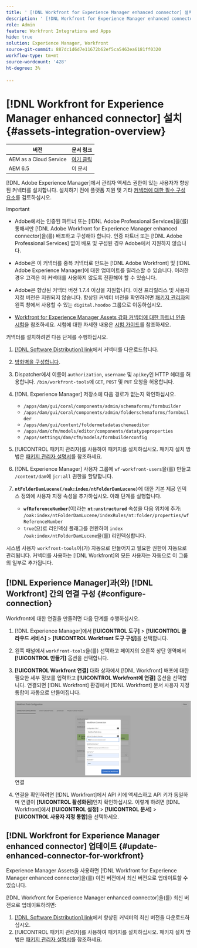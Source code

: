 ```yaml
---
title: ' [!DNL Workfront for Experience Manager enhanced connector] 설치'
description: ' [!DNL Workfront for Experience Manager enhanced connector] 설치'
role: Admin
feature: Workfront Integrations and Apps
hide: true
solution: Experience Manager, Workfront
source-git-commit: 887dc1d6d7e11672b62ef5ca5463ea6181ff0320
workflow-type: tm+mt
source-wordcount: '428'
ht-degree: 3%

---
```


# [!DNL Workfront for Experience Manager enhanced connector] 설치 {#assets-integration-overview}

| 버전 | 문서 링크 |
| -------- | ---------------------------- |
| AEM as a Cloud Service | [여기 클릭](https://experienceleague.adobe.com/docs/experience-manager-cloud-service/content/assets/integrations/workfront-connector-install.html?lang=en) |
| AEM 6.5 | 이 문서 |

[!DNL Adobe Experience Manager]에서 관리자 액세스 권한이 있는 사용자가 향상된 커넥터를 설치합니다. 설치하기 전에 플랫폼 지원 및 기타 [커넥터에 대한 필수 구성 요소](https://one.workfront.com/s/csh?context=2467&amp;pubname=the-new-workfront-experience)를 검토하십시오.

>[!IMPORTANT]
>
>* Adobe에서는 인증된 파트너 또는 [!DNL Adobe Professional Services]을(를) 통해서만 [!DNL Adobe Workfront for Experience Manager enhanced connector]을(를) 배포하고 구성해야 합니다. 인증 파트너 또는 [!DNL Adobe Professional Services] 없이 배포 및 구성된 경우 Adobe에서 지원하지 않습니다.
>
>* Adobe은 이 커넥터를 중복 커넥터로 만드는 [!DNL Adobe Workfront] 및 [!DNL Adobe Experience Manager]에 대한 업데이트를 릴리스할 수 있습니다. 이러한 경우 고객은 이 커넥터를 사용하지 않도록 전환해야 할 수 있습니다.
>
>* Adobe은 향상된 커넥터 버전 1.7.4 이상을 지원합니다. 이전 프리릴리스 및 사용자 지정 버전은 지원되지 않습니다. 향상된 커넥터 버전을 확인하려면 [패키지 관리자](https://experienceleague.adobe.com/docs/experience-manager-65-2025/administering/contentmanagement/package-manager.html?lang=en)의 왼쪽 창에서 사용할 수 있는 `digital.hoodoo` 그룹으로 이동하십시오.
>
>* [Workfront for Experience Manager Assets 강화 커넥터에 대한 파트너 인증 시험](https://solutionpartners.adobe.com/solution-partners/home/applications/experience_cloud/workfront/journey/dev_core.html)을 참조하세요. 시험에 대한 자세한 내용은 [시험 가이드](https://express.adobe.com/page/Tc7Mq6zLbPFy8/)를 참조하세요.

커넥터를 설치하려면 다음 단계를 수행하십시오.

1. [[!DNL Software Distribution] link](https://experience.adobe.com/#/downloads/content/software-distribution/en/aem.html?package=/content/software-distribution/en/details.html/content/dam/aem/public/adobe/packages/cq650/product/assets/workfront-tools.ui.apps.zip)에서 커넥터를 다운로드합니다.
1. [방화벽을 구성합니다](https://one.workfront.com/s/document-item?bundleId=the-new-workfront-experience&amp;topicId=Content%2FAdministration_and_Setup%2FGet_started-WF_administration%2Fconfigure-your-firewall.html).
1. Dispatcher에서 이름이 `authorization`, `username` 및 `apikey`인 HTTP 헤더를 허용합니다. `/bin/workfront-tools`에 `GET`, `POST` 및 `PUT` 요청을 허용합니다.
1. [!DNL Experience Manager] 저장소에 다음 경로가 없는지 확인하십시오.

   * `/apps/dam/gui/coral/components/admin/schemaforms/formbuilder`
   * `/apps/dam/gui/coral/components/admin/folderschemaforms/formbuilder`
   * `/apps/dam/gui/content/foldermetadataschemaeditor`
   * `/apps/dam/cfm/models/editor/components/datatypeproperties`
   * `/apps/settings/dam/cfm/models/formbuilderconfig`

1. [!UICONTROL 패키지 관리자]를 사용하여 패키지를 설치하십시오. 패키지 설치 방법은 [패키지 관리자 설명서](/help/sites-administering/package-manager.md)를 참조하세요.
1. [!DNL Experience Manager] 사용자 그룹에 `wf-workfront-users`을(를) 만들고 `/content/dam`에 `jcr:all` 권한을 할당합니다.
1. **`ntFolderDamLucene(/oak:index/ntFolderDamLucene)`**&#x200B;에 대한 기본 제공 인덱스 정의에 사용자 지정 속성을 추가하십시오. 아래 단계를 실행합니다.
   * **`wfReferenceNumber`**(이)라는 **`nt:unstructured`** 속성을 다음 위치에 추가:
     `/oak:index/ntFolderDamLucene/indexRules/nt:folder/properties/wfReferenceNumber`
   * `true`(으)로 리인덱싱 플래그를 전환하여 `index /oak:index/ntFolderDamLucene`을(를) 리인덱싱합니다.

시스템 사용자 `workfront-tools`이(가) 자동으로 만들어지고 필요한 권한이 자동으로 관리됩니다. 커넥터를 사용하는 [!DNL Workfront]의 모든 사용자는 자동으로 이 그룹의 일부로 추가됩니다.

## [!DNL Experience Manager]과(와) [!DNL Workfront] 간의 연결 구성 {#configure-connection}

Workfront에 대한 연결을 만들려면 다음 단계를 수행하십시오.

1. [!DNL Experience Manager]에서 **[!UICONTROL 도구]** > **[!UICONTROL 클라우드 서비스]** > **[!UICONTROL Workfront 도구 구성]**&#x200B;을 선택합니다.

1. 왼쪽 패널에서 `workfront-tools`을(를) 선택하고 페이지의 오른쪽 상단 영역에서 **[!UICONTROL 만들기]** 옵션을 선택합니다.

1. **[!UICONTROL Workfront 연결]** 대화 상자에서 [!DNL Workfront] 배포에 대한 필요한 세부 정보를 입력하고 **[!UICONTROL Workfront에 연결]** 옵션을 선택합니다. 연결되면 [!DNL Workfront] 환경에서 [!DNL Workfront] 문서 사용자 지정 통합이 자동으로 만들어집니다.

   ![[!DNL Experience Manager] 및 [!DNL Workfront]](/help/assets/assets/wf-connection-config.png) 연결

1. 연결을 확인하려면 [!DNL Workfront]에서 API 키에 액세스하고 API 키가 동일하며 연결이 **[!UICONTROL 활성화됨]**&#x200B;인지 확인하십시오. 이렇게 하려면 [!DNL Workfront]에서 **[!UICONTROL 설정]** > **[!UICONTROL 문서]** > **[!UICONTROL 사용자 지정 통합]**&#x200B;을 선택하세요.

## [!DNL Workfront for Experience Manager enhanced connector] 업데이트 {#update-enhanced-connector-for-workfront}

Experience Manager Assets을 사용하면 [!DNL Workfront for Experience Manager enhanced connector]을(를) 이전 버전에서 최신 버전으로 업데이트할 수 있습니다.

[!DNL Workfront for Experience Manager enhanced connector]을(를) 최신 버전으로 업데이트하려면:

1. [[!DNL Software Distribution] link](https://experience.adobe.com/#/downloads/content/software-distribution/en/aem.html?package=/content/software-distribution/en/details.html/content/dam/aem/public/adobe/packages/cq650/product/assets/workfront-tools.ui.apps.zip)에서 향상된 커넥터의 최신 버전을 다운로드하십시오.
1. [!UICONTROL 패키지 관리자]를 사용하여 패키지를 설치하십시오. 패키지 설치 방법은 [패키지 관리자 설명서](/help/sites-administering/package-manager.md)를 참조하세요.
